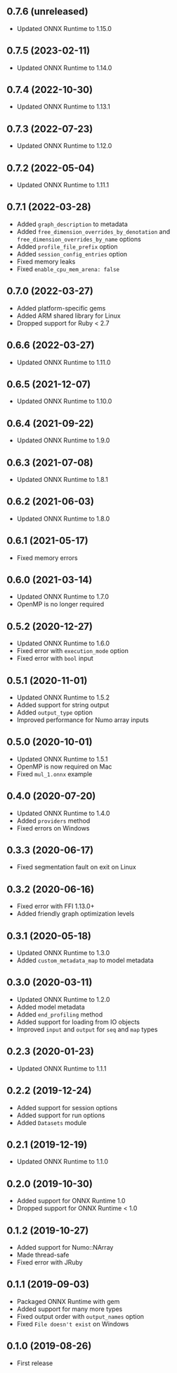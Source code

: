 ## 0.7.6 (unreleased)

- Updated ONNX Runtime to 1.15.0

## 0.7.5 (2023-02-11)

- Updated ONNX Runtime to 1.14.0

## 0.7.4 (2022-10-30)

- Updated ONNX Runtime to 1.13.1

## 0.7.3 (2022-07-23)

- Updated ONNX Runtime to 1.12.0

## 0.7.2 (2022-05-04)

- Updated ONNX Runtime to 1.11.1

## 0.7.1 (2022-03-28)

- Added `graph_description` to metadata
- Added `free_dimension_overrides_by_denotation` and `free_dimension_overrides_by_name` options
- Added `profile_file_prefix` option
- Added `session_config_entries` option
- Fixed memory leaks
- Fixed `enable_cpu_mem_arena: false`

## 0.7.0 (2022-03-27)

- Added platform-specific gems
- Added ARM shared library for Linux
- Dropped support for Ruby < 2.7

## 0.6.6 (2022-03-27)

- Updated ONNX Runtime to 1.11.0

## 0.6.5 (2021-12-07)

- Updated ONNX Runtime to 1.10.0

## 0.6.4 (2021-09-22)

- Updated ONNX Runtime to 1.9.0

## 0.6.3 (2021-07-08)

- Updated ONNX Runtime to 1.8.1

## 0.6.2 (2021-06-03)

- Updated ONNX Runtime to 1.8.0

## 0.6.1 (2021-05-17)

- Fixed memory errors

## 0.6.0 (2021-03-14)

- Updated ONNX Runtime to 1.7.0
- OpenMP is no longer required

## 0.5.2 (2020-12-27)

- Updated ONNX Runtime to 1.6.0
- Fixed error with `execution_mode` option
- Fixed error with `bool` input

## 0.5.1 (2020-11-01)

- Updated ONNX Runtime to 1.5.2
- Added support for string output
- Added `output_type` option
- Improved performance for Numo array inputs

## 0.5.0 (2020-10-01)

- Updated ONNX Runtime to 1.5.1
- OpenMP is now required on Mac
- Fixed `mul_1.onnx` example

## 0.4.0 (2020-07-20)

- Updated ONNX Runtime to 1.4.0
- Added `providers` method
- Fixed errors on Windows

## 0.3.3 (2020-06-17)

- Fixed segmentation fault on exit on Linux

## 0.3.2 (2020-06-16)

- Fixed error with FFI 1.13.0+
- Added friendly graph optimization levels

## 0.3.1 (2020-05-18)

- Updated ONNX Runtime to 1.3.0
- Added `custom_metadata_map` to model metadata

## 0.3.0 (2020-03-11)

- Updated ONNX Runtime to 1.2.0
- Added model metadata
- Added `end_profiling` method
- Added support for loading from IO objects
- Improved `input` and `output` for `seq` and `map` types

## 0.2.3 (2020-01-23)

- Updated ONNX Runtime to 1.1.1

## 0.2.2 (2019-12-24)

- Added support for session options
- Added support for run options
- Added `Datasets` module

## 0.2.1 (2019-12-19)

- Updated ONNX Runtime to 1.1.0

## 0.2.0 (2019-10-30)

- Added support for ONNX Runtime 1.0
- Dropped support for ONNX Runtime < 1.0

## 0.1.2 (2019-10-27)

- Added support for Numo::NArray
- Made thread-safe
- Fixed error with JRuby

## 0.1.1 (2019-09-03)

- Packaged ONNX Runtime with gem
- Added support for many more types
- Fixed output order with `output_names` option
- Fixed `File doesn't exist` on Windows

## 0.1.0 (2019-08-26)

- First release
